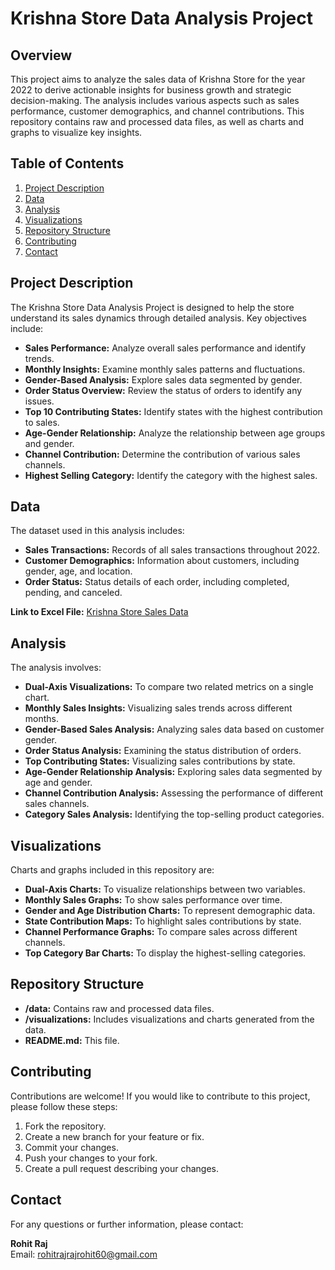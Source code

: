 # Krishna Store Data Analysis Project

## Overview

This project aims to analyze the sales data of Krishna Store for the year 2022 to derive actionable insights for business growth and strategic decision-making. The analysis includes various aspects such as sales performance, customer demographics, and channel contributions. This repository contains raw and processed data files, as well as charts and graphs to visualize key insights.

## Table of Contents

1. [Project Description](#project-description)
2. [Data](#data)
3. [Analysis](#analysis)
4. [Visualizations](#visualizations)
5. [Repository Structure](#repository-structure)
6. [Contributing](#contributing)
7. [Contact](#contact)

## Project Description

The Krishna Store Data Analysis Project is designed to help the store understand its sales dynamics through detailed analysis. Key objectives include:

- **Sales Performance:** Analyze overall sales performance and identify trends.
- **Monthly Insights:** Examine monthly sales patterns and fluctuations.
- **Gender-Based Analysis:** Explore sales data segmented by gender.
- **Order Status Overview:** Review the status of orders to identify any issues.
- **Top 10 Contributing States:** Identify states with the highest contribution to sales.
- **Age-Gender Relationship:** Analyze the relationship between age groups and gender.
- **Channel Contribution:** Determine the contribution of various sales channels.
- **Highest Selling Category:** Identify the category with the highest sales.

## Data

The dataset used in this analysis includes:

- **Sales Transactions:** Records of all sales transactions throughout 2022.
- **Customer Demographics:** Information about customers, including gender, age, and location.
- **Order Status:** Status details of each order, including completed, pending, and canceled.

**Link to Excel File:** [Krishna Store Sales Data](<https://1drv.ms/x/c/d88a9d30a7fc244c/ETQgVTagUaRJuFcbppIoEckBd7EIVa4R6BfsbmH6hyck_g?e=vIthoV>)

## Analysis

The analysis involves:

- **Dual-Axis Visualizations:** To compare two related metrics on a single chart.
- **Monthly Sales Insights:** Visualizing sales trends across different months.
- **Gender-Based Sales Analysis:** Analyzing sales data based on customer gender.
- **Order Status Analysis:** Examining the status distribution of orders.
- **Top Contributing States:** Visualizing sales contributions by state.
- **Age-Gender Relationship Analysis:** Exploring sales data segmented by age and gender.
- **Channel Contribution Analysis:** Assessing the performance of different sales channels.
- **Category Sales Analysis:** Identifying the top-selling product categories.

## Visualizations

Charts and graphs included in this repository are:

- **Dual-Axis Charts:** To visualize relationships between two variables.
- **Monthly Sales Graphs:** To show sales performance over time.
- **Gender and Age Distribution Charts:** To represent demographic data.
- **State Contribution Maps:** To highlight sales contributions by state.
- **Channel Performance Graphs:** To compare sales across different channels.
- **Top Category Bar Charts:** To display the highest-selling categories.

## Repository Structure


- **/data:** Contains raw and processed data files.
- **/visualizations:** Includes visualizations and charts generated from the data.
- **README.md:** This file.

## Contributing

Contributions are welcome! If you would like to contribute to this project, please follow these steps:

1. Fork the repository.
2. Create a new branch for your feature or fix.
3. Commit your changes.
4. Push your changes to your fork.
5. Create a pull request describing your changes.

## Contact

For any questions or further information, please contact:

**Rohit Raj**  
Email: [rohitrajrajrohit60@gmail.com](mailto:rohitrajrajrohit60@gmail.com)  
